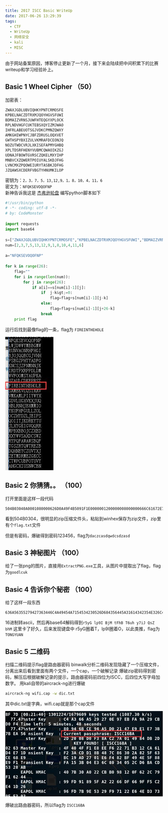```yaml
---
title: 2017 ISCC Basic WriteUp
date: 2017-06-26 13:29:39
tags:
  - CTF
  - WriteUp
  - 网络安全
  - kali
  - MISC
---
```


由于网站备案原因，博客停止更新了一个月，接下来会陆续把中间积累下的比赛writeup和学习经验补上。
<!-- more -->

## Basic 1 Wheel Cipher （50）

加密表：
```
ZWAXJGDLUBVIQHKYPNTCRMOSFE
KPBELNACZDTRXMJQOYHGVSFUWI
BDMAIZVRNSJUWFHTEQGYXPLOCK
RPLNDVHGFCUKTEBSXQYIZMJWAO
IHFRLABEUOTSGJVDKCPMNZQWXY
AMKGHIWPNYCJBFZDRUSLOQXVET
GWTHSPYBXIZULVKMRAFDCEONJQ
NOZUTWDCVRJLXKISEFAPMYGHBQ
XPLTDSRFHENYVUBMCQWAOIKZGJ
UDNAJFBOWTGVRSCZQKELMXYIHP
MNBVCXZQWERTPOIUYALSKDJFHG
LVNCMXZPQOWEIURYTASBKJDFHG
JZQAWSXCDERFVBGTYHNUMKILOP
```
密钥为：`2，3，7，5，13,12,9，1，8，10，4，11，6`<br>
密文为：`NFQKSEVOQOFNP`<br>
新神告诉我这是
[杰弗逊轮盘](https://en.wikipedia.org/wiki/Jefferson_disk)
编写python脚本如下
```python
#!/usr/bin/python
# -*- coding: utf-8 -*-
# by: CodeMonster

import requests
import base64

s=["ZWAXJGDLUBVIQHKYPNTCRMOSFE","KPBELNACZDTRXMJQOYHGVSFUWI","BDMAIZVRNSJUWFHTEQGYXPLOCK","RPLNDVHGFCUKTEBSXQYIZMJWAO","IHFRLABEUOTSGJVDKCPMNZQWXY","AMKGHIWPNYCJBFZDRUSLOQXVET","GWTHSPYBXIZULVKMRAFDCEONJQ","NOZUTWDCVRJLXKISEFAPMYGHBQ","XPLTDSRFHENYVUBMCQWAOIKZGJ","UDNAJFBOWTGVRSCZQKELMXYIHP","MNBVCXZQWERTPOIUYALSKDJFHG","LVNCMXZPQOWEIURYTASBKJDFHG","JZQAWSXCDERFVBGTYHNUMKILOP"]
num=[2,3,7,5,13,12,9,1,8,10,4,11,6]

a="NFQKSEVOQOFNP"

for k in range(26):
    flag=""
    for i in range(len(num)):
        for j in range(26):
            if a[i]==s[num[i]-1][j]:
                if  j-k&gt;=0:
                    flag=flag+s[num[i]-1][j-k]
                else:
                    flag=flag+s[num[i]-1][j+26-k]
                break
    print flag
```
运行后找到最像flag的一条，flag为 `FIREINTHEHOLE`

![](/img/2017iscc1.jpg)

## Basic 2 你猜猜。。 （100）

打开里面是这样一段代码
```
504B03040A0001080000626D0A49F4B5091F1E0000001200000008000000666C61672E7478746C9F170D35D0A45826A03E161FB96870EDDFC7C89A11862F9199B4CD78E7504B01023F000A0001080000626D0A49F4B5091F1E00000012000000080024000000000000002000000000000000666C61672E7478740A0020000000000001001800AF150210CAF2D1015CAEAA05CAF2D1015CAEAA05CAF2D101504B050600000000010001005A000000440000000000`</pre>
```
看到504B0304，很明显的zip压缩文件头，粘贴到winhex保存为zip文件，zip里有个`flag.txt`文件

但是有密码，爆破得到密码123456，flag为`daczcasdqwdcsdzasd`

## Basic 3 神秘图片 （100）

给了一张png的图片，直接用`ExtractPNG.exe`工具，从图片中提取出了flag，flag为`goodlcuk`

## Basic 4 告诉你个秘密 （100）

给了这样一段东西
```
636A56355279427363446C4A49454A7154534230526D684356445A31614342354E326C4B4946467A5769426961453067
```
16进制转ascii，然后再base64解码得到`r5yG lp9I BjM tFhB T6uh y7iJ QsZ bhM`
这里卡了好久，后来发现键盘中 r5yG圈着T，lp9I圈着O，以此类推，flag为`TONGYUAN`

## Basic 5 二维码

扫描二维码提示flag是路由器密码
binwalk分析二维码发现隐藏了一个压缩文件，分离出来后看到里面有两个文件，一个cap，一个破解记录
爆破zip密码得到密码，解压后根据破解记录的提示，路由器密码前四位为ISCC，后四位大写字母加数字。
用kali自带的aircrack-ng进行爆破
```bash
aircrack-ng wifi.cap -w dic.txt
```
其中dic.txt是字典，wifi.cap就是那个cap文件

![](/img/2017iscc2.jpg)

爆破出路由器密码，所以flag为 `ISCC16BA`